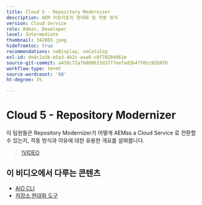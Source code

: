```yaml
---
title: Cloud 5 - Repository Modernizer
description: AEM 리포지토리 현대화 및 작동 방식
version: Cloud Service
role: Admin, Developer
level: Intermediate
thumbnail: 342865.jpeg
hidefromtoc: true
recommendations: noDisplay, noCatalog
exl-id: de4c2a3b-e5a3-4b2c-aaa0-c0f7028dd61e
source-git-commit: a439c72a7b080633d3777eefad3b47f01c92b970
workflow-type: tm+mt
source-wordcount: '60'
ht-degree: 3%

---
```


# Cloud 5 - Repository Modernizer

이 팀원들은 Repository Modernizer가 어떻게 AEMas a Cloud Service 로 전환할 수 있는지, 작동 방식과 이유에 대한 유용한 개요를 살펴봅니다.

>[!VIDEO](https://video.tv.adobe.com/v/342865?quality=12&learn=on)

## 이 비디오에서 다루는 콘텐츠

+ [AIO CLI](https://github.com/adobe/aio-cli-plugin-aem-cloud-service-migration)
+ [저장소 현대화 도구](https://github.com/adobe/aem-cloud-service-source-migration/tree/master/packages/repository-modernizer)
